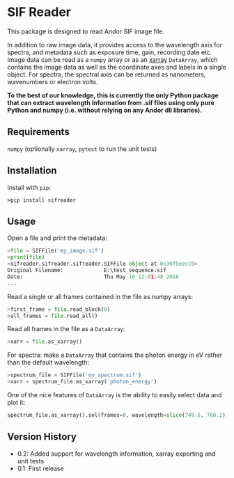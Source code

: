 # SIF Reader

This package is designed to read Andor SIF image file.

In addition to raw image data, it provides access to the wavelength axis for spectra, and metadata such as
exposure time, gain, recording date etc. Image data can be read as a `numpy` array or as an
[xarray](https://xarray.pydata.org/en/stable/) `DataArray`, which contains the image data as well as the coordinate
axes and labels in a single object. For spectra, the spectral axis can be returned as nanometers, wavenumbers or
electron volts.

**To the best of our knowledge, this is currently the only Python package that can extract wavelength information
from .sif files using only pure Python and numpy (i.e. without relying on any Andor dll libraries).**

## Requirements
`numpy` (optionally `xarray`, `pytest` to run the unit tests)

## Installation
Install with `pip`:
```
>pip install sifreader
```

## Usage

Open a file and print the metadata:

```python
>file = SIFFile('my_image.sif')
>print(file)
<sifreader.sifreader.sifreader.SIFFile object at 0x30f9eecc0>
Original Filename:             E:\test_sequence.sif
Date:                          Thu May 10 12:01:48 2018
...
```

Read a single or all frames contained in the file as numpy arrays:
```python
>first_frame = file.read_block(0)
>all_frames = file.read_all()
```

Read all frames in the file as a `DataArray`:
```python
>xarr = file.as_xarray()
```

For spectra: make a `DataArray` that contains the photon energy in eV rather than the default wavelength:
```python
>spectrum_file = SIFFile('my_spectrum.sif')
>xarr = spectrum_file.as_xarray('photon_energy')
```

One of the nice features of `DataArray` is the ability to easily select data and plot it:
```python
spectrum_file.as_xarray().sel(frames=0, wavelength=slice(749.5, 768.2)).plot()
```

## Version History

- 0.2: Added support for wavelength information, xarray exporting and unit tests
- 0.1: First release
